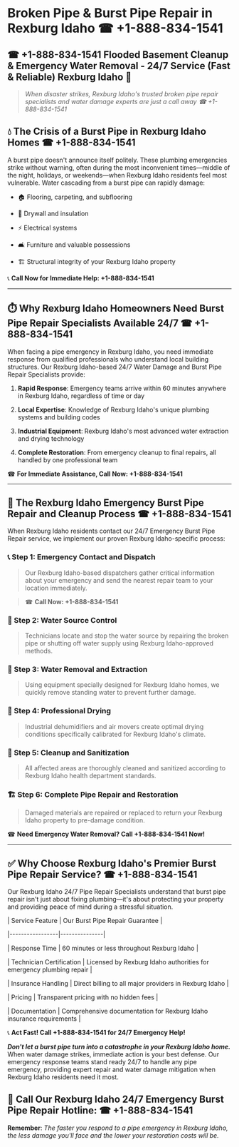 # Broken Pipe & Burst Pipe Repair in Rexburg Idaho ☎ +1-888-834-1541  
## ☎ +1-888-834-1541 Flooded Basement Cleanup & Emergency Water Removal - 24/7 Service (Fast & Reliable) Rexburg Idaho 🚨  

> *When disaster strikes, Rexburg Idaho's trusted broken pipe repair specialists and water damage experts are just a call away ☎ +1-888-834-1541*  

## 💧 The Crisis of a Burst Pipe in Rexburg Idaho Homes ☎ +1-888-834-1541  

A burst pipe doesn't announce itself politely. These plumbing emergencies strike without warning, often during the most inconvenient times—middle of the night, holidays, or weekends—when Rexburg Idaho residents feel most vulnerable. Water cascading from a burst pipe can rapidly damage:  

* 🏠 Flooring, carpeting, and subflooring  
* 🧱 Drywall and insulation  
* ⚡ Electrical systems  
* 🛋️ Furniture and valuable possessions  
* 🏗️ Structural integrity of your Rexburg Idaho property  

📞 **Call Now for Immediate Help: +1-888-834-1541**  

---  

## ⏱️ Why Rexburg Idaho Homeowners Need Burst Pipe Repair Specialists Available 24/7 ☎ +1-888-834-1541  

When facing a pipe emergency in Rexburg Idaho, you need immediate response from qualified professionals who understand local building structures. Our Rexburg Idaho-based 24/7 Water Damage and Burst Pipe Repair Specialists provide:  

1. **Rapid Response**: Emergency teams arrive within 60 minutes anywhere in Rexburg Idaho, regardless of time or day  
2. **Local Expertise**: Knowledge of Rexburg Idaho's unique plumbing systems and building codes  
3. **Industrial Equipment**: Rexburg Idaho's most advanced water extraction and drying technology  
4. **Complete Restoration**: From emergency cleanup to final repairs, all handled by one professional team  

☎ **For Immediate Assistance, Call Now: +1-888-834-1541**  

---  

## 🔧 The Rexburg Idaho Emergency Burst Pipe Repair and Cleanup Process ☎ +1-888-834-1541  

When Rexburg Idaho residents contact our 24/7 Emergency Burst Pipe Repair service, we implement our proven Rexburg Idaho-specific process:  

### 📞 Step 1: Emergency Contact and Dispatch  
> Our Rexburg Idaho-based dispatchers gather critical information about your emergency and send the nearest repair team to your location immediately.  
> ☎ **Call Now: +1-888-834-1541**  

### 🚿 Step 2: Water Source Control  
> Technicians locate and stop the water source by repairing the broken pipe or shutting off water supply using Rexburg Idaho-approved methods.  

### 🌊 Step 3: Water Removal and Extraction  
> Using equipment specially designed for Rexburg Idaho homes, we quickly remove standing water to prevent further damage.  

### 💨 Step 4: Professional Drying  
> Industrial dehumidifiers and air movers create optimal drying conditions specifically calibrated for Rexburg Idaho's climate.  

### 🧼 Step 5: Cleanup and Sanitization  
> All affected areas are thoroughly cleaned and sanitized according to Rexburg Idaho health department standards.  

### 🏗️ Step 6: Complete Pipe Repair and Restoration  
> Damaged materials are repaired or replaced to return your Rexburg Idaho property to pre-damage condition.  

☎ **Need Emergency Water Removal? Call +1-888-834-1541 Now!**  

---  

## ✅ Why Choose Rexburg Idaho's Premier Burst Pipe Repair Service? ☎ +1-888-834-1541  

Our Rexburg Idaho 24/7 Pipe Repair Specialists understand that burst pipe repair isn't just about fixing plumbing—it's about protecting your property and providing peace of mind during a stressful situation.  

| Service Feature | Our Burst Pipe Repair Guarantee |  
|-----------------|---------------|  
| Response Time | 60 minutes or less throughout Rexburg Idaho |  
| Technician Certification | Licensed by Rexburg Idaho authorities for emergency plumbing repair |  
| Insurance Handling | Direct billing to all major providers in Rexburg Idaho |  
| Pricing | Transparent pricing with no hidden fees |  
| Documentation | Comprehensive documentation for Rexburg Idaho insurance requirements |  

📞 **Act Fast! Call +1-888-834-1541 for 24/7 Emergency Help!**  

***Don't let a burst pipe turn into a catastrophe in your Rexburg Idaho home.*** When water damage strikes, immediate action is your best defense. Our emergency response teams stand ready 24/7 to handle any pipe emergency, providing expert repair and water damage mitigation when Rexburg Idaho residents need it most.  

## 📱 Call Our Rexburg Idaho 24/7 Emergency Burst Pipe Repair Hotline: ☎ +1-888-834-1541  

**Remember**: *The faster you respond to a pipe emergency in Rexburg Idaho, the less damage you'll face and the lower your restoration costs will be.*